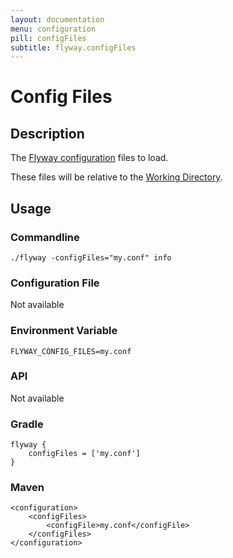 ```yaml
---
layout: documentation
menu: configuration
pill: configFiles
subtitle: flyway.configFiles
---
```


# Config Files

## Description
The [Flyway configuration](/documentation/configfiles) files to load.

These files will be relative to the [Working Directory](/documentation/configuration/configuration/workingDirectory).

## Usage

### Commandline
```
./flyway -configFiles="my.conf" info
```

### Configuration File
Not available

### Environment Variable
```
FLYWAY_CONFIG_FILES=my.conf
```

### API
Not available

### Gradle
```
flyway {
    configFiles = ['my.conf']
}
```

### Maven
```
<configuration>
    <configFiles>
        <configFile>my.conf</configFile>
    </configFiles>
</configuration>
```